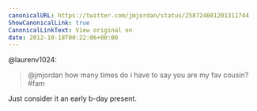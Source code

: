 ```yaml
---
canonicalURL: https://twitter.com/jmjordan/status/258724601201311744
ShowCanonicalLink: true
CanonicalLinkText: View original on
date: 2012-10-18T00:22:06+00:00
---
```

@laurenv1024:

> @jmjordan how many times do i have to say you are my fav cousin? #fam

Just consider it an early b-day present.